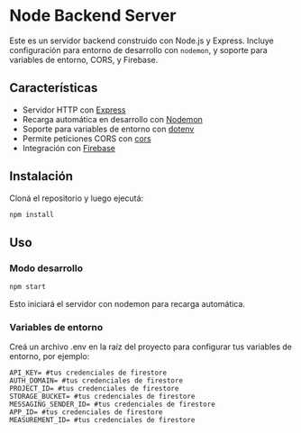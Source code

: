 # Node Backend Server

Este es un servidor backend construido con Node.js y Express. Incluye configuración para entorno de desarrollo con `nodemon`, y soporte para variables de entorno, CORS, y Firebase.

## Características

- Servidor HTTP con [Express](https://expressjs.com/)
- Recarga automática en desarrollo con [Nodemon](https://nodemon.io/)
- Soporte para variables de entorno con [dotenv](https://github.com/motdotla/dotenv)
- Permite peticiones CORS con [cors](https://github.com/expressjs/cors)
- Integración con [Firebase](https://firebase.google.com/)

## Instalación

Cloná el repositorio y luego ejecutá:

```bash
npm install
```

## Uso

### Modo desarrollo

```bash
npm start
```

Esto iniciará el servidor con nodemon para recarga automática.

### Variables de entorno

Creá un archivo .env en la raíz del proyecto para configurar tus variables de entorno, por ejemplo:

```env
API_KEY= #tus credenciales de firestore
AUTH_DOMAIN= #tus credenciales de firestore
PROJECT_ID= #tus credenciales de firestore
STORAGE_BUCKET= #tus credenciales de firestore
MESSAGING_SENDER_ID= #tus credenciales de firestore
APP_ID= #tus credenciales de firestore
MEASUREMENT_ID= #tus credenciales de firestore
```
